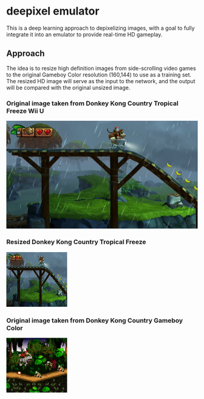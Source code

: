 # deepixel emulator

This is a deep learning approach to depixelizing images, with a goal to fully integrate
it into an emulator to provide real-time HD gameplay.

## Approach
The idea is to resize high definition images from side-scrolling video games to the original
Gameboy Color resolution (160,144) to use as a training set. The resized HD image will serve as the input to the
network, and the output will be compared with the original unsized image.

### Original image taken from Donkey Kong Country Tropical Freeze Wii U
![original](https://github.com/cameronfabbri/deepixel/blob/master/images/output-original.png?raw=true)

### Resized Donkey Kong Country Tropical Freeze 
![gbco](https://raw.githubusercontent.com/cameronfabbri/deepixel/master/images/oo_.png)

### Original image taken from Donkey Kong Country Gameboy Color
![gbc](https://raw.githubusercontent.com/cameronfabbri/deepixel/master/images/dk2.png)


